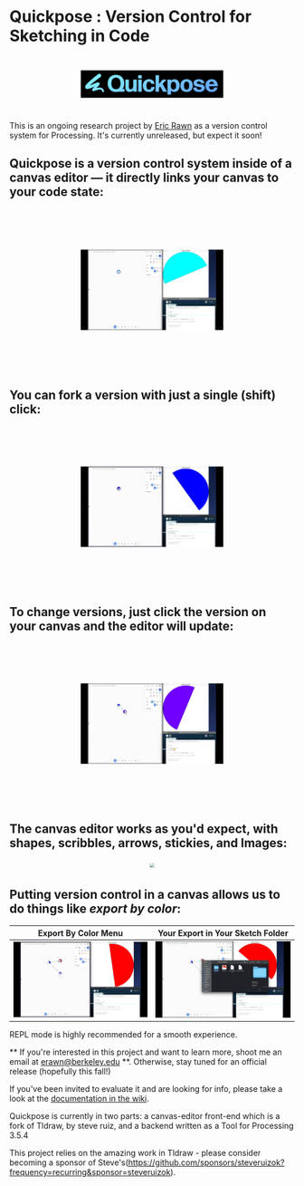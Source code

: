 # Quickpose : Version Control for Sketching in Code
<div style="text-align: center; transform: scale(.5);">
  <img src="./assets/quickpose-banner-grad.png"/>
</div>


This is an ongoing research project by [Eric Rawn](https://www.ericrawn.media/) as a version control system for Processing. It's currently unreleased, but expect it soon! 

## Quickpose is a version control system inside of a canvas editor — it directly links your canvas to your code state:
<div style="text-align: center; transform: scale(.5);">
  <img src="./assets/linkedstate.gif"/>
</div>

## You can fork a version with just a single (shift) click:

<div style="text-align: center; transform: scale(.5);">
  <img src="./assets/fork.gif"/>
</div>

## To change versions, just click the version on your canvas and the editor will update:
<div style="text-align: center; transform: scale(.5);">
  <img src="./assets/navigate.gif"/>
</div>

## The canvas editor works as you'd expect, with shapes, scribbles, arrows, stickies, and Images:

<div style="text-align: center; transform: scale(.5);">
  <img src="./assets/stickies.gif"/>
</div>

## Putting version control in a canvas allows us to do things like _export by color_:
Export By Color Menu       |  Your Export in Your Sketch Folder
:-------------------------:|:-------------------------:
![](./assets/export1.gif)  |  ![](./assets/export2.gif)

REPL mode is highly recommended for a smooth experience. 

** If you're interested in this project and want to learn more, shoot me an email at erawn@berkeley.edu **. Otherwise, stay tuned for an official release (hopefully this fall!) 

If you've been invited to evaluate it and are looking for info, please take a look at the [documentation in the wiki](https://github.com/erawn/Quickpose/wiki/What-happens-when-you-run-Quickpose-on-a-Processing-Project).

Quickpose is currently in two parts: a canvas-editor front-end which is a fork of Tldraw, by steve ruiz, and a backend written as a Tool for Processing 3.5.4

This project relies on the amazing work in Tldraw - please consider becoming a sponsor of Steve's(https://github.com/sponsors/steveruizok?frequency=recurring&sponsor=steveruizok).
